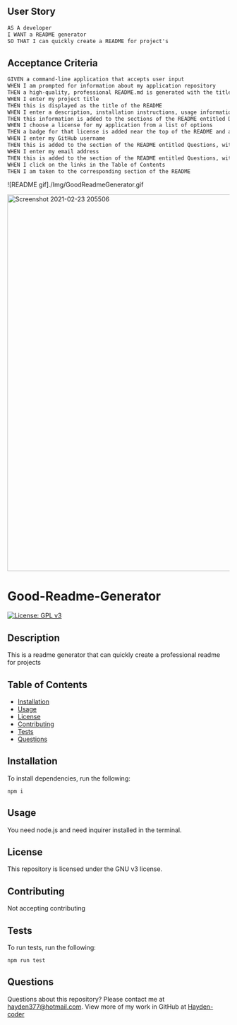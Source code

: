 ## User Story

```md
AS A developer
I WANT a README generator
SO THAT I can quickly create a README for project's
```
## Acceptance Criteria

```md
GIVEN a command-line application that accepts user input
WHEN I am prompted for information about my application repository
THEN a high-quality, professional README.md is generated with the title of my project and sections entitled Description, Table of Contents, Installation, Usage, License, Contributing, Tests, and Questions
WHEN I enter my project title
THEN this is displayed as the title of the README
WHEN I enter a description, installation instructions, usage information, contribution guidelines, and test instructions
THEN this information is added to the sections of the README entitled Description, Installation, Usage, Contributing, and Tests
WHEN I choose a license for my application from a list of options
THEN a badge for that license is added near the top of the README and a notice is added to the section of the README entitled License that explains which license the application is covered under
WHEN I enter my GitHub username
THEN this is added to the section of the README entitled Questions, with a link to my GitHub profile
WHEN I enter my email address
THEN this is added to the section of the README entitled Questions, with instructions on how to reach me with additional questions
WHEN I click on the links in the Table of Contents
THEN I am taken to the corresponding section of the README
```
  ![README gif]./Img/GoodReadmeGenerator.gif



<img width="853" alt="Screenshot 2021-02-23 205506" src="https://user-images.githubusercontent.com/74078719/108949648-a639d500-7619-11eb-912c-77a3e492f0dc.png">




# Good-Readme-Generator

[![License: GPL v3](https://img.shields.io/badge/License-GPLv3-blue.svg)](https://www.gnu.org/licenses/gpl-3.0)

## Description

This is a readme generator that can quickly create a professional readme for projects

## Table of Contents

* [Installation](#installation)
* [Usage](#usage)
* [License](#license)
* [Contributing](#contributing)
* [Tests](#tests)
* [Questions](#questions)

## Installation

To install dependencies, run the following:

`
npm i
`

## Usage

You need node.js and need inquirer installed in the terminal.

## License

This repository is licensed under the GNU v3 license.

## Contributing

Not accepting contributing

## Tests

To run tests, run the following:

`
npm run test
`

## Questions

Questions about this repository? Please contact me at [hayden377@hotmail.com](mailto:hayden377@hotmail.com). View more of my work in GitHub at [Hayden-coder](https://github.com/Hayden-coder) 


